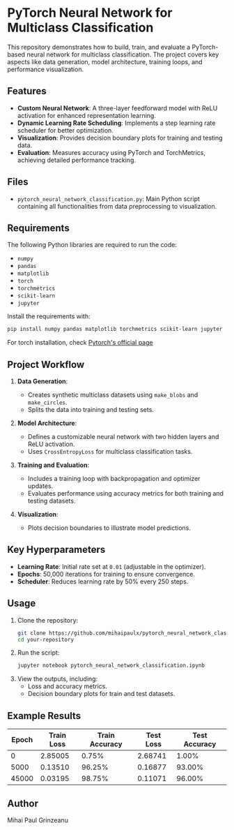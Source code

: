 
# PyTorch Neural Network for Multiclass Classification

This repository demonstrates how to build, train, and evaluate a PyTorch-based neural network for multiclass classification. The project covers key aspects like data generation, model architecture, training loops, and performance visualization.

## Features

- **Custom Neural Network**: A three-layer feedforward model with ReLU activation for enhanced representation learning.
- **Dynamic Learning Rate Scheduling**: Implements a step learning rate scheduler for better optimization.
- **Visualization**: Provides decision boundary plots for training and testing data.
- **Evaluation**: Measures accuracy using PyTorch and TorchMetrics, achieving detailed performance tracking.

## Files

- `pytorch_neural_network_classification.py`: Main Python script containing all functionalities from data preprocessing to visualization.

## Requirements

The following Python libraries are required to run the code:

- `numpy`
- `pandas`
- `matplotlib`
- `torch`
- `torchmetrics`
- `scikit-learn`
- `jupyter`

Install the requirements with:
```bash
pip install numpy pandas matplotlib torchmetrics scikit-learn jupyter
```
For torch installation, check [Pytorch's official page](https://pytorch.org/get-started/locally/) 

## Project Workflow

1. **Data Generation**:
   - Creates synthetic multiclass datasets using `make_blobs` and `make_circles`.
   - Splits the data into training and testing sets.
   
2. **Model Architecture**:
   - Defines a customizable neural network with two hidden layers and ReLU activation.
   - Uses `CrossEntropyLoss` for multiclass classification tasks.

3. **Training and Evaluation**:
   - Includes a training loop with backpropagation and optimizer updates.
   - Evaluates performance using accuracy metrics for both training and testing datasets.

4. **Visualization**:
   - Plots decision boundaries to illustrate model predictions.

## Key Hyperparameters

- **Learning Rate**: Initial rate set at `0.01` (adjustable in the optimizer).
- **Epochs**: 50,000 iterations for training to ensure convergence.
- **Scheduler**: Reduces learning rate by 50% every 250 steps.

## Usage

1. Clone the repository:
   ```bash
   git clone https://github.com/mihaipaulx/pytorch_neural_network_classification.git
   cd your-repository
   ```
2. Run the script:
   ```bash
   jupyter notebook pytorch_neural_network_classification.ipynb
   ```
3. View the outputs, including:
   - Loss and accuracy metrics.
   - Decision boundary plots for train and test datasets.

## Example Results

| Epoch | Train Loss | Train Accuracy | Test Loss | Test Accuracy |
|-------|------------|----------------|-----------|---------------|
| 0     | 2.85005    | 0.75%          | 2.68741   | 1.00%         |
| 5000  | 0.13510    | 96.25%         | 0.16877   | 93.00%        |
| 45000 | 0.03195    | 98.75%         | 0.11071   | 96.00%        |

## Author

Mihai Paul Grinzeanu
